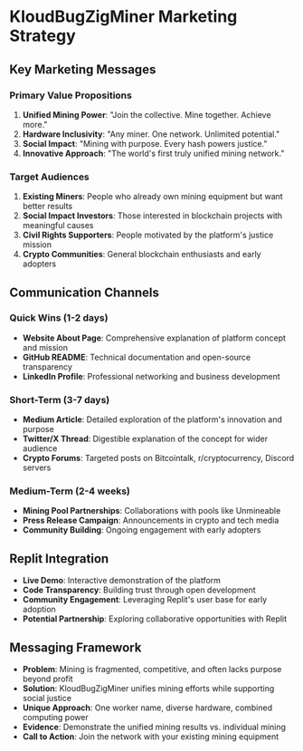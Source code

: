 # KloudBugZigMiner Marketing Strategy

## Key Marketing Messages

### Primary Value Propositions
1. **Unified Mining Power**: "Join the collective. Mine together. Achieve more."
2. **Hardware Inclusivity**: "Any miner. One network. Unlimited potential."
3. **Social Impact**: "Mining with purpose. Every hash powers justice."
4. **Innovative Approach**: "The world's first truly unified mining network."

### Target Audiences
1. **Existing Miners**: People who already own mining equipment but want better results
2. **Social Impact Investors**: Those interested in blockchain projects with meaningful causes
3. **Civil Rights Supporters**: People motivated by the platform's justice mission
4. **Crypto Communities**: General blockchain enthusiasts and early adopters

## Communication Channels

### Quick Wins (1-2 days)
- **Website About Page**: Comprehensive explanation of platform concept and mission
- **GitHub README**: Technical documentation and open-source transparency
- **LinkedIn Profile**: Professional networking and business development

### Short-Term (3-7 days)
- **Medium Article**: Detailed exploration of the platform's innovation and purpose
- **Twitter/X Thread**: Digestible explanation of the concept for wider audience
- **Crypto Forums**: Targeted posts on Bitcointalk, r/cryptocurrency, Discord servers

### Medium-Term (2-4 weeks)
- **Mining Pool Partnerships**: Collaborations with pools like Unmineable
- **Press Release Campaign**: Announcements in crypto and tech media
- **Community Building**: Ongoing engagement with early adopters

## Replit Integration
- **Live Demo**: Interactive demonstration of the platform
- **Code Transparency**: Building trust through open development
- **Community Engagement**: Leveraging Replit's user base for early adoption
- **Potential Partnership**: Exploring collaborative opportunities with Replit

## Messaging Framework
- **Problem**: Mining is fragmented, competitive, and often lacks purpose beyond profit
- **Solution**: KloudBugZigMiner unifies mining efforts while supporting social justice
- **Unique Approach**: One worker name, diverse hardware, combined computing power
- **Evidence**: Demonstrate the unified mining results vs. individual mining
- **Call to Action**: Join the network with your existing mining equipment